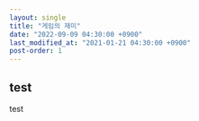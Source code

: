 ```yaml
---
layout: single
title: "게임의 재미"
date: "2022-09-09 04:30:00 +0900"
last_modified_at: "2021-01-21 04:30:00 +0900"
post-order: 1
---
```


## test

test
